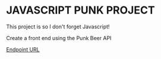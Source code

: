# JAVASCRIPT PUNK PROJECT

This project is so I don't forget Javascript!

Create a front end using the Punk Beer API

[Endpoint URL](https://api.punkapi.com/v2)